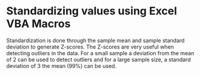# Standardizing values using Excel VBA Macros
Standardization is done through the sample mean and sample standard deviation to generate Z-scores. The Z-scores are very useful when detecting outliers in the data. For a small sample a deviation from the mean of 2 can be used to detect outliers and for a large sample size, a standard deviation of 3 the mean (99%) can be used.

